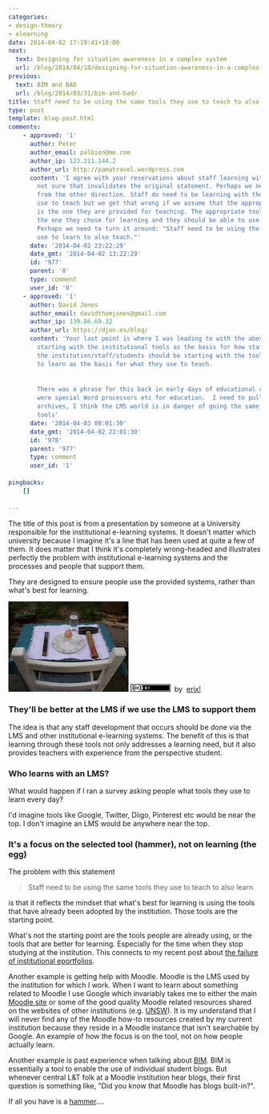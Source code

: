 ```yaml
---
categories:
- design-theory
- elearning
date: 2014-04-02 17:19:41+10:00
next:
  text: Designing for situation awareness in a complex system
  url: /blog/2014/04/18/designing-for-situation-awareness-in-a-complex-system/
previous:
  text: BIM and BAD
  url: /blog/2014/03/31/bim-and-bad/
title: Staff need to be using the same tools they use to teach to also learn
type: post
template: blog-post.html
comments:
    - approved: '1'
      author: Peter
      author_email: palbion@me.com
      author_ip: 123.211.144.2
      author_url: http://pamatravel.wordpress.com
      content: 'I agree with your reservations about staff learning with an LMS but I''m
        not sure that invalidates the original statement. Perhaps we need to look at it
        from the other direction. Staff do need to be learning with the same tools they
        use to teach but we get that wrong if we assume that the appropriate tool set
        is the one they are provided for teaching. The appropriate tool set is more likely
        the one they chose for learning and they should be able to use that for teaching.
        Perhaps we need to turn it around: "Staff need to be using the same tools they
        use to learn to also teach."'
      date: '2014-04-02 23:22:29'
      date_gmt: '2014-04-02 13:22:29'
      id: '977'
      parent: '0'
      type: comment
      user_id: '0'
    - approved: '1'
      author: David Jones
      author_email: davidthomjones@gmail.com
      author_ip: 139.86.69.32
      author_url: https://djon.es/blog/
      content: 'Your last point is where I was leading to with the above.  Rather than
        starting with the institutional tools as the basis for how staff should learn,
        the institution/staff/students should be starting with the tools that people use
        to learn as the basis for what they use to teach.
    
    
        There was a phrase for this back in early days of educational computing when there
        were special Word processors etc for education.  I need to pull that out of the
        archives, I think the LMS world is in danger of going the same way with learning
        tools'
      date: '2014-04-03 08:01:30'
      date_gmt: '2014-04-02 22:01:30'
      id: '978'
      parent: '977'
      type: comment
      user_id: '1'
    
pingbacks:
    []
    
---
```

The title of this post is from a presentation by someone at a University responsible for the institutional e-learning systems. It doesn't matter which university because I imagine it's a line that has been used at quite a few of them. It does matter that I think it's completely wrong-headed and illustrates perfectly the problem with institutional e-learning systems and the processes and people that support them.

They are designed to ensure people use the provided systems, rather than what's best for learning.

[![philosophy by erix!, on Flickr](images/5762736694_0a4f9d8b5b_m.jpg)](http://www.flickr.com/photos/erix/5762736694/) [![Creative Commons Attribution 2.0 Generic License](images/80x15.png "Creative Commons Attribution 2.0 Generic License")](http://creativecommons.org/licenses/by/2.0/)  by  [](http://www.flickr.com/people/erix/)[erix!](http://www.flickr.com/people/erix/) [](http://www.imagecodr.org/)

### They'll be better at the LMS if we use the LMS to support them

The idea is that any staff development that occurs should be done via the LMS and other institutional e-learning systems. The benefit of this is that learning through these tools not only addresses a learning need, but it also provides teachers with experience from the perspective student.

### Who learns with an LMS?

What would happen if I ran a survey asking people what tools they use to learn every day?

I'd imagine tools like Google, Twitter, Diigo, Pinterest etc would be near the top. I don't imagine an LMS would be anywhere near the top.

### It's a focus on the selected tool (hammer), not on learning (the egg)

The problem with this statement

> Staff need to be using the same tools they use to teach to also learn

is that it reflects the mindset that what's best for learning is using the tools that have already been adopted by the institution. Those tools are the starting point.

What's not the starting point are the tools people are already using, or the tools that are better for learning. Especially for the time when they stop studying at the institution. This connects to my recent post about [the failure of institutional eportfolios](/blog/2014/02/27/a-story-about-the-failure-of-institutional-eportfolios/).

Another example is getting help with Moodle. Moodle is the LMS used by the institution for which I work. When I want to learn about something related to Moodle I use Google which invariably takes me to either the main [Moodle site](http://moodle.org/) or some of the good quality Moodle related resources shared on the websites of other institutions (e.g. [UNSW](http://teaching.unsw.edu.au/moodle-url)). It is my understand that I will never find any of the Moodle how-to resources created by my current institution because they reside in a Moodle instance that isn't searchable by Google. An example of how the focus is on the tool, not on how people actually learn.

Another example is past experience when talking about [BIM](/blog/research/bam-blog-aggregation-management/). BIM is essentially a tool to enable the use of individual student blogs. But whenever central L&T folk at a Moodle institution hear blogs, their first question is something like, "Did you know that Moodle has blogs built-in?".

If all you have is a [hammer](http://en.wikipedia.org/wiki/Law_of_the_instrument)....